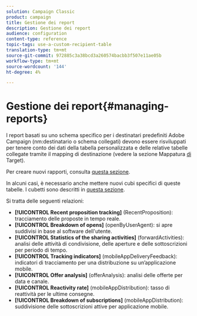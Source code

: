 ```yaml
---
solution: Campaign Classic
product: campaign
title: Gestione dei report
description: Gestione dei report
audience: configuration
content-type: reference
topic-tags: use-a-custom-recipient-table
translation-type: tm+mt
source-git-commit: 972885c3a38bcd3a260574bacbb3f507e11ae05b
workflow-type: tm+mt
source-wordcount: '144'
ht-degree: 4%

---
```



# Gestione dei report{#managing-reports}

I report basati su uno schema specifico per i destinatari predefiniti  Adobe Campaign (nm:destinatario o schema collegati) devono essere risviluppati per tenere conto dei dati della tabella personalizzata e delle relative tabelle collegate tramite il mapping di destinazione (vedere la sezione Mappatura [di](../../configuration/using/target-mapping.md) Target).

Per creare nuovi rapporti, consulta [questa sezione](../../reporting/using/about-reports-creation-in-campaign.md).

In alcuni casi, è necessario anche mettere nuovi cubi specifici di queste tabelle. I cubetti sono descritti in [questa sezione](../../reporting/using/about-cubes.md).

Si tratta delle seguenti relazioni:

* **[!UICONTROL Recent proposition tracking]** (RecentProposition): tracciamento delle proposte in tempo reale.
* **[!UICONTROL Breakdown of opens]** (openByUserAgent): si apre suddivisi in base al software dell&#39;utente.
* **[!UICONTROL Statistics of the sharing activities]** (forwardActivities): analisi delle attività di condivisione, delle aperture e delle sottoscrizioni per periodo di tempo.
* **[!UICONTROL Tracking indicators]** (mobileAppDeliveryFeedback): indicatori di tracciamento per una distribuzione su un’applicazione mobile.
* **[!UICONTROL Offer analysis]** (offerAnalysis): analisi delle offerte per data e canale.
* **[!UICONTROL Reactivity rate]** (mobileAppDistribution): tasso di reattività per le ultime consegne.
* **[!UICONTROL Breakdown of subscriptions]** (mobileAppDistribution): suddivisione delle sottoscrizioni attive per applicazione mobile.


